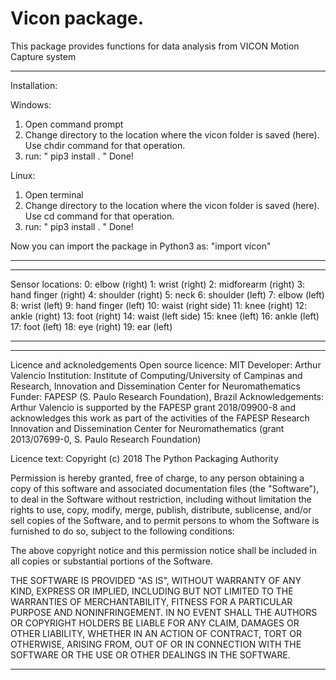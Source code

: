 # Vicon package.

This package provides functions for data analysis from VICON Motion Capture system

-----------------------------------------------------------------------------

Installation:

Windows:
1) Open command prompt
2) Change directory to the location where the vicon folder is saved (here). 
   Use chdir command for that operation.
3) run: " pip3 install . "
Done!

Linux:
1) Open terminal
2) Change directory to the location where the vicon folder is saved (here). 
   Use cd command for that operation.
3) run: " pip3 install . "
Done!

Now you can import the package in Python3 as: "import vicon"

-----------------------------------------------------------------------------

-----------------------------------------------------------------------------

Sensor locations:
0: elbow (right)
1: wrist (right)
2: midforearm (right)
3: hand finger (right)
4: shoulder (right)
5: neck
6: shoulder (left)
7: elbow (left)
8: wrist (left)
9: hand finger (left)
10: waist (right side)
11: knee (right)
12: ankle (right)
13: foot (right)
14: waist (left side)
15: knee (left)
16: ankle (left)
17: foot (left)
18: eye (right)
19: ear (left)

-----------------------------------------------------------------------------

-----------------------------------------------------------------------------

Licence and acknoledgements
Open source licence: MIT
Developer: Arthur Valencio
Institution: Institute of Computing/University of Campinas and
	     Research, Innovation and Dissemination Center for Neuromathematics
Funder: FAPESP (S. Paulo Research Foundation), Brazil
Acknowledgements: Arthur Valencio is supported by the FAPESP grant 2018/09900-8 and 	     acknowledges this work as part of the activities of the FAPESP Research 	     Innovation and Dissemination Center for Neuromathematics (grant 
	     2013/07699-0, S. Paulo Research Foundation)

Licence text:
Copyright (c) 2018 The Python Packaging Authority

Permission is hereby granted, free of charge, to any person obtaining a copy
of this software and associated documentation files (the "Software"), to deal
in the Software without restriction, including without limitation the rights
to use, copy, modify, merge, publish, distribute, sublicense, and/or sell
copies of the Software, and to permit persons to whom the Software is
furnished to do so, subject to the following conditions:

The above copyright notice and this permission notice shall be included in all
copies or substantial portions of the Software.

THE SOFTWARE IS PROVIDED "AS IS", WITHOUT WARRANTY OF ANY KIND, EXPRESS OR
IMPLIED, INCLUDING BUT NOT LIMITED TO THE WARRANTIES OF MERCHANTABILITY,
FITNESS FOR A PARTICULAR PURPOSE AND NONINFRINGEMENT. IN NO EVENT SHALL THE
AUTHORS OR COPYRIGHT HOLDERS BE LIABLE FOR ANY CLAIM, DAMAGES OR OTHER
LIABILITY, WHETHER IN AN ACTION OF CONTRACT, TORT OR OTHERWISE, ARISING FROM,
OUT OF OR IN CONNECTION WITH THE SOFTWARE OR THE USE OR OTHER DEALINGS IN THE
SOFTWARE.

-----------------------------------------------------------------------------
